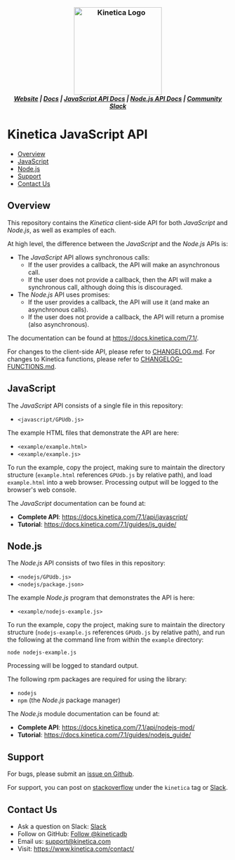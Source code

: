 <h3 align="center" style="margin:0px">
	<img width="200" src="https://www.kinetica.com/wp-content/uploads/2018/08/kinetica_logo.svg" alt="Kinetica Logo"/>
</h3>
<h5 align="center" style="margin:0px">
	<a href="https://www.kinetica.com/">Website</a>
	|
	<a href="https://docs.kinetica.com/7.1/">Docs</a>
	|
	<a href="https://docs.kinetica.com/7.1/api/javascript/">JavaScript API Docs</a>
	|
	<a href="https://docs.kinetica.com/7.1/api/nodejs-mod/">Node.js API Docs</a>
	|
	<a href="https://join.slack.com/t/kinetica-community/shared_invite/zt-1bt9x3mvr-uMKrXlSDXfy3oU~sKi84qg">Community Slack</a>   
</h5>


# Kinetica JavaScript API

-  [Overview](#overview)
-  [JavaScript](#javascript)
-  [Node.js](#nodejs)
-  [Support](#support)
-  [Contact Us](#contact-us)
 

## Overview

This repository contains the *Kinetica* client-side API for both *JavaScript*
and *Node.js*, as well as examples of each.

At high level, the difference between the *JavaScript* and the *Node.js* APIs is:

*   The *JavaScript* API allows synchronous calls:
    *   If the user provides a callback, the API will make an asynchronous call.
    *   If the user does not provide a callback, then the API will make a
        synchronous call, although doing this is discouraged.
*   The *Node.js* API uses promises:
    *   If the user provides a callback, the API will use it (and make an asynchronous
        calls).
    *   If the user does not provide a callback, the API will return a promise (also
        asynchronous).

The documentation can be found at https://docs.kinetica.com/7.1/.

For changes to the client-side API, please refer to
[CHANGELOG.md](CHANGELOG.md).  For
changes to Kinetica functions, please refer to
[CHANGELOG-FUNCTIONS.md](CHANGELOG-FUNCTIONS.md).


## JavaScript

The *JavaScript* API consists of a single file in this repository:

* ``<javascript/GPUdb.js>``

The example HTML files that demonstrate the API are here:

* ``<example/example.html>``
* ``<example/example.js>``

To run the example, copy the project, making sure to maintain the directory
structure (``example.html`` references ``GPUdb.js`` by relative path), and load
``example.html`` into a web browser.  Processing output will be logged to the
browser's web console.

The *JavaScript* documentation can be found at:

* **Complete API**: <https://docs.kinetica.com/7.1/api/javascript/>
* **Tutorial**: <https://docs.kinetica.com/7.1/guides/js_guide/>


## Node.js

The *Node.js* API consists of two files in this repository:

* ``<nodejs/GPUdb.js>``
* ``<nodejs/package.json>``

The example *Node.js* program that demonstrates the API is here:

* ``<example/nodejs-example.js>``

To run the example, copy the project, making sure to maintain the directory
structure (``nodejs-example.js`` references ``GPUdb.js`` by relative path), and
run the following at the command line from within the ``example`` directory:

    node nodejs-example.js

Processing will be logged to standard output.

The following rpm packages are required for using the library:

* ``nodejs``
* ``npm`` (the *Node.js* package manager)

The *Node.js* module documentation can be found at:

* **Complete API**: <https://docs.kinetica.com/7.1/api/nodejs-mod/>
* **Tutorial**: <https://docs.kinetica.com/7.1/guides/nodejs_guide/>


## Support

For bugs, please submit an
[issue on Github](https://github.com/kineticadb/kinetica-api-javascript/issues).

For support, you can post on
[stackoverflow](https://stackoverflow.com/questions/tagged/kinetica) under the
``kinetica`` tag or
[Slack](https://join.slack.com/t/kinetica-community/shared_invite/zt-1bt9x3mvr-uMKrXlSDXfy3oU~sKi84qg).


## Contact Us

* Ask a question on Slack:
  [Slack](https://join.slack.com/t/kinetica-community/shared_invite/zt-1bt9x3mvr-uMKrXlSDXfy3oU~sKi84qg)
* Follow on GitHub:
  [Follow @kineticadb](https://github.com/kineticadb) 
* Email us:  <support@kinetica.com>
* Visit:  <https://www.kinetica.com/contact/>
